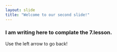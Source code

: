 ```yaml
---
layout: slide
title: "Welcome to our second slide!"
---
```

### I am writing here to complate the 7.lesson.
Use the left arrow to go back!
